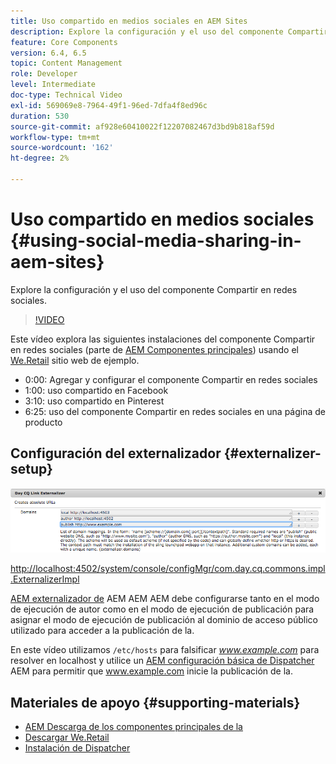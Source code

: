 ```yaml
---
title: Uso compartido en medios sociales en AEM Sites
description: Explore la configuración y el uso del componente Compartir en redes sociales.
feature: Core Components
version: 6.4, 6.5
topic: Content Management
role: Developer
level: Intermediate
doc-type: Technical Video
exl-id: 569069e8-7964-49f1-96ed-7dfa4f8ed96c
duration: 530
source-git-commit: af928e60410022f12207082467d3bd9b818af59d
workflow-type: tm+mt
source-wordcount: '162'
ht-degree: 2%

---
```


# Uso compartido en medios sociales {#using-social-media-sharing-in-aem-sites}

Explore la configuración y el uso del componente Compartir en redes sociales.

>[!VIDEO](https://video.tv.adobe.com/v/18897?quality=12&learn=on)

Este vídeo explora las siguientes instalaciones del componente Compartir en redes sociales (parte de [AEM Componentes principales](https://experienceleague.adobe.com/docs/experience-manager-core-components/using/introduction.html?lang=es)) usando el [We.Retail](https://github.com/Adobe-Marketing-Cloud/aem-sample-we-retail#weretail) sitio web de ejemplo.

* 0:00: Agregar y configurar el componente Compartir en redes sociales
* 1:00: uso compartido en Facebook
* 3:10: uso compartido en Pinterest
* 6:25: uso del componente Compartir en redes sociales en una página de producto

## Configuración del externalizador {#externalizer-setup}

![Externalizador de vínculos CQ de día](assets/externalizer.png)

[http://localhost:4502/system/console/configMgr/com.day.cq.commons.impl.ExternalizerImpl](http://localhost:4502/system/console/configMgr/com.day.cq.commons.impl.ExternalizerImpl)

[AEM externalizador de](https://helpx.adobe.com/experience-manager/6-5/sites/developing/using/externalizer.html) AEM AEM AEM debe configurarse tanto en el modo de ejecución de autor como en el modo de ejecución de publicación para asignar el modo de ejecución de publicación al dominio de acceso público utilizado para acceder a la publicación de la.

En este vídeo utilizamos `/etc/hosts` para falsificar *www.example.com* para resolver en localhost y utilice un [AEM configuración básica de Dispatcher](https://experienceleague.adobe.com/docs/experience-manager-dispatcher/using/getting-started/dispatcher-install.html) AEM para permitir que www.example.com inicie la publicación de la.

## Materiales de apoyo {#supporting-materials}

* [AEM Descarga de los componentes principales de la](https://github.com/adobe/aem-core-wcm-components/releases)
* [Descargar We.Retail](https://github.com/Adobe-Marketing-Cloud/aem-sample-we-retail/releases)
* [Instalación de Dispatcher](https://experienceleague.adobe.com/docs/experience-manager-dispatcher/using/getting-started/dispatcher-install.html)
